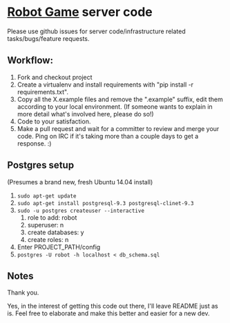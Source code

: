 [Robot Game](http://robotgame.net) server code
===================================

Please use github issues for server code/infrastructure related tasks/bugs/feature requests.

## Workflow:

1.  Fork and checkout project
2.  Create a virtualenv and install requirements with "pip install -r requirements.txt".
3.  Copy all the X.example files and remove the ".example" suffix, edit them according to your local environment. (If someone wants to explain in more detail what's involved here, please do so!)
4.  Code to your satisfaction.
5.  Make a pull request and wait for a committer to review and merge your code. Ping on IRC if it's taking more than a couple days to get a response. :)

## Postgres setup

(Presumes a brand new, fresh Ubuntu 14.04 install)

1. `sudo apt-get update`
1. `sudo apt-get install postgresql-9.3 postgresql-clinet-9.3`
1. `sudo -u postgres createuser --interactive`
    1. role to add: robot
    1. superuser: n
    1. create databases: y
    1. create roles: n
1. Enter PROJECT_PATH/config
1. `postgres -U robot -h localhost < db_schema.sql`

## Notes

Thank you.

Yes, in the interest of getting this code out there, I'll leave README just as is. Feel free to elaborate and make this better and easier for a new dev.

